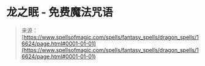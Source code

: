 <!--yml

分类：未分类

日期：2024年06月12日 18:57:09

-->

# 龙之眠 - 免费魔法咒语

> 来源：[https://www.spellsofmagic.com/spells/fantasy_spells/dragon_spells/16624/page.html#0001-01-01](https://www.spellsofmagic.com/spells/fantasy_spells/dragon_spells/16624/page.html#0001-01-01)
